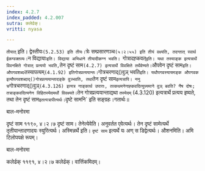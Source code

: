 ```yaml
---
index: 4.2.7
index_padded: 4.2.007
sutra: कलेर्ढक्।
vritti: nyasa

---
```

`तीयात्` इति। द्वेस्तीयः` (5.2.53) इति तीयः। `त्रेः सम्प्रसारणञ्च` (५।२।५५) इति तीयं वक्ष्यति, तदन्तात् स्वार्थ ईकग्वक्तव्यः।
`न विद्यायाः`इति। विद्याया अभिधाने तीयादीकग्न भवति।
`गोत्रादह्कवत्` इति। यथा तस्याङ्क इत्यत्रार्थे विवनक्षिते गोत्रात् प्रत्ययो भवति, `तेन दृष्टं साम` (4.2.7) इत्यत्रार्थे विवक्षिते तथैवेष्यते। `औपवेन दृष्टं साम` इति। औपगवशब्दः `तस्यापत्यम्` (4.1.92) इतिगोत्रप्रत्ययान्तः। `गोत्रचरणाद्()वुञ् भवति` इति। यथौपगवस्यायमङ्क औपगवक इत्यौपगवशब्दाद्()गोत्रप्रत्ययान्तादङ्के वुञ्भवति, तथा `तेन दृष्टं साम` इत्यत्रापि। ननु च `गोत्रचरणाद्()वुञ्` (4.3.126) इत्यत्र नाङ्कार्थ उपात्तः, तत्कथमनेनाह्कवदित्युच्यमाने वुञ् बवति? नैष दोषः; तत्राङ्कवदित्यनेन विहितस्येदमर्थो विवक्ष्यते। `तेन गोत्रप्रत्ययान्ताद्यथा `तस्येदम्` (4.3.120) इत्यत्रार्थे प्रत्यय इष्यते, तथा तेन दृष्टं साम` इतत्यत्रापीत्यर्थः। `दृष्टे सामनि` इति सङ्ग्रहः।गतार्थः॥




बाल-मनोरमा

दृष्टं साम ११९०, ४।२।७ दृष्टं साम। तेनेत्येवेति। अनुवर्तत एवेत्यर्थः। तेन दृष्टं सामेत्यर्थे तृतीयान्तादणादयः स्युरित्यर्थः। अस्मिन्नर्थे इति। `दृष्टं साम` इत्यर्थे यः अण् स डिद्वेत्यर्थः। औशनमिति। अमि टिलोपपक्षे रूपम्। 


बाल-मनोरमा

कलेर्ढक् ११९१, ४।२।७ कलेर्ढक्। वार्त्तिकमिदम्।
